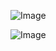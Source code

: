 ![Image](https://github.com/user-attachments/assets/6d2a901e-1a65-4e3c-a52c-801f684a630b)

![Image](https://github.com/user-attachments/assets/a949c1e8-153a-4065-b4f3-57fbd69f2648)
